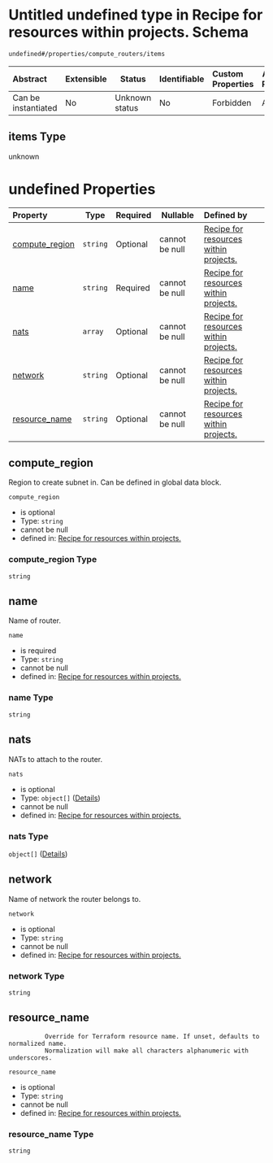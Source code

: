 # Untitled undefined type in Recipe for resources within projects. Schema

```txt
undefined#/properties/compute_routers/items
```




| Abstract            | Extensible | Status         | Identifiable | Custom Properties | Additional Properties | Access Restrictions | Defined In                                                                                                          |
| :------------------ | ---------- | -------------- | ------------ | :---------------- | --------------------- | ------------------- | ------------------------------------------------------------------------------------------------------------------- |
| Can be instantiated | No         | Unknown status | No           | Forbidden         | Allowed               | none                | [resources.schema.json\*](../../../../../../../../../../tmp/182028425/resources.schema.json "open original schema") |

## items Type

unknown

# undefined Properties

| Property                          | Type     | Required | Nullable       | Defined by                                                                                                                                                                               |
| :-------------------------------- | -------- | -------- | -------------- | :--------------------------------------------------------------------------------------------------------------------------------------------------------------------------------------- |
| [compute_region](#compute_region) | `string` | Optional | cannot be null | [Recipe for resources within projects.](resources-properties-compute_routers-items-properties-compute_region.md "undefined#/properties/compute_routers/items/properties/compute_region") |
| [name](#name)                     | `string` | Required | cannot be null | [Recipe for resources within projects.](resources-properties-compute_routers-items-properties-name.md "undefined#/properties/compute_routers/items/properties/name")                     |
| [nats](#nats)                     | `array`  | Optional | cannot be null | [Recipe for resources within projects.](resources-properties-compute_routers-items-properties-nats.md "undefined#/properties/compute_routers/items/properties/nats")                     |
| [network](#network)               | `string` | Optional | cannot be null | [Recipe for resources within projects.](resources-properties-compute_routers-items-properties-network.md "undefined#/properties/compute_routers/items/properties/network")               |
| [resource_name](#resource_name)   | `string` | Optional | cannot be null | [Recipe for resources within projects.](resources-properties-compute_routers-items-properties-resource_name.md "undefined#/properties/compute_routers/items/properties/resource_name")   |

## compute_region

Region to create subnet in. Can be defined in global data block.


`compute_region`

-   is optional
-   Type: `string`
-   cannot be null
-   defined in: [Recipe for resources within projects.](resources-properties-compute_routers-items-properties-compute_region.md "undefined#/properties/compute_routers/items/properties/compute_region")

### compute_region Type

`string`

## name

Name of router.


`name`

-   is required
-   Type: `string`
-   cannot be null
-   defined in: [Recipe for resources within projects.](resources-properties-compute_routers-items-properties-name.md "undefined#/properties/compute_routers/items/properties/name")

### name Type

`string`

## nats

NATs to attach to the router.


`nats`

-   is optional
-   Type: `object[]` ([Details](resources-properties-compute_routers-items-properties-nats-items.md))
-   cannot be null
-   defined in: [Recipe for resources within projects.](resources-properties-compute_routers-items-properties-nats.md "undefined#/properties/compute_routers/items/properties/nats")

### nats Type

`object[]` ([Details](resources-properties-compute_routers-items-properties-nats-items.md))

## network

Name of network the router belongs to.


`network`

-   is optional
-   Type: `string`
-   cannot be null
-   defined in: [Recipe for resources within projects.](resources-properties-compute_routers-items-properties-network.md "undefined#/properties/compute_routers/items/properties/network")

### network Type

`string`

## resource_name

              Override for Terraform resource name. If unset, defaults to normalized name.
              Normalization will make all characters alphanumeric with underscores.


`resource_name`

-   is optional
-   Type: `string`
-   cannot be null
-   defined in: [Recipe for resources within projects.](resources-properties-compute_routers-items-properties-resource_name.md "undefined#/properties/compute_routers/items/properties/resource_name")

### resource_name Type

`string`
